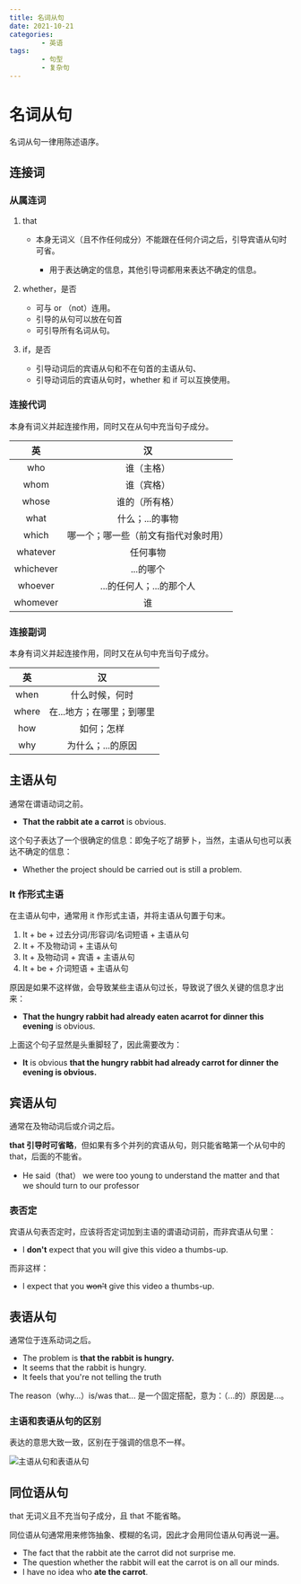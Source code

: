 ```yaml
---
title: 名词从句
date: 2021-10-21
categories:
        - 英语
tags:
        - 句型
        - 复杂句
---
```


# 名词从句

名词从句一律用陈述语序。

## 连接词

### 从属连词

1. that

   - 本身无词义（且不作任何成分）不能跟在任何介词之后，引导宾语从句时可省。
   
   
      - 用于表达确定的信息，其他引导词都用来表达不确定的信息。
   
2. whether，是否

   
      - 可与 or （not）连用。
      - 引导的从句可以放在句首
      - 可引导所有名词从句。


3. if，是否

   
      - 引导动词后的宾语从句和不在句首的主语从句、
      -  引导动词后的宾语从句时，whether 和 if 可以互换使用。


### 连接代词

本身有词义并起连接作用，同时又在从句中充当句子成分。

|    英     |                  汉                  |
| :-------: | :----------------------------------: |
|    who    |              谁（主格）              |
|   whom    |              谁（宾格）              |
|   whose   |            谁的（所有格）            |
|   what    |           什么；...的事物            |
|   which   | 哪一个；哪一些（前文有指代对象时用） |
| whatever  |               任何事物               |
| whichever |              ...的哪个               |
|  whoever  |       ...的任何人；...的那个人       |
| whomever  |                  谁                  |

### 连接副词

本身有词义并起连接作用，同时又在从句中充当句子成分。

|  英   |            汉             |
| :---: | :-----------------------: |
| when  |      什么时候，何时       |
| where | 在...地方；在哪里；到哪里 |
|  how  |        如何；怎样         |
|  why  |     为什么；...的原因     |

## 主语从句

通常在谓语动词之前。

- **That the rabbit ate a carrot** is obvious.

这个句子表达了一个很确定的信息：即兔子吃了胡萝卜，当然，主语从句也可以表达不确定的信息：

- Whether the project should be carried out is still a problem.

### It 作形式主语

在主语从句中，通常用 it 作形式主语，并将主语从句置于句末。

1.  It + be + 过去分词/形容词/名词短语 + 主语从句
2. It  + 不及物动词 + 主语从句
3. It + 及物动词 + 宾语 + 主语从句
4. It + be + 介词短语 + 主语从句

原因是如果不这样做，会导致某些主语从句过长，导致说了很久关键的信息才出来：

- **That the hungry rabbit had already eaten acarrot for dinner this evening** is obvious.

上面这个句子显然是头重脚轻了，因此需要改为：

- **It** is obvious **that the hungry rabbit had already carrot for dinner the evening is obvious.**

## 宾语从句

通常在及物动词后或介词之后。

**that 引导时可省略**，但如果有多个并列的宾语从句，则只能省略第一个从句中的 that，后面的不能省。

- He said（that） we were too young to understand the matter and that we should turn to our professor

### 表否定

宾语从句表否定时，应该将否定词加到主语的谓语动词前，而非宾语从句里：

- l **don't** expect that you will give this video a thumbs-up.

而非这样：

- l expect that you ~~won't~~ give this video a thumbs-up.

## 表语从句

通常位于连系动词之后。

- The problem is **that the rabbit is hungry.**
- lt seems that the rabbit is hungry.
- lt feels that you're not telling the truth

The reason（why...）is/was that... 是一个固定搭配，意为：（...的）原因是...。

### 主语和表语从句的区别

表达的意思大致一致，区别在于强调的信息不一样。

![主语从句和表语从句](https://gallery.yxzi.xyz/galleries/2022/09/14/%E4%B8%BB%E8%AF%AD%E4%BB%8E%E5%8F%A5%E5%92%8C%E8%A1%A8%E8%AF%AD%E4%BB%8E%E5%8F%A5.png)



## 同位语从句

that 无词义且不充当句子成分，且 that 不能省略。

同位语从句通常用来修饰抽象、模糊的名词，因此才会用同位语从句再说一遍。

- The fact that the rabbit ate the carrot did not surprise me.
- The question whether the rabbit will eat the carrot is on all our minds.
- l have no idea who **ate the carrot**.


